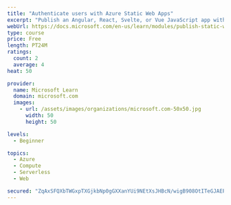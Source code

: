 ```yaml
---
title: "Authenticate users with Azure Static Web Apps"
excerpt: "Publish an Angular, React, Svelte, or Vue JavaScript app with API and authentication using Azure Static Web Apps and Azure Functions. Deploy your code from GitHub to a staging site using preview URLs."
webUrl: https://docs.microsoft.com/en-us/learn/modules/publish-static-web-app-authentication/
type: course
price: Free
length: PT24M
ratings:
  count: 2
  average: 4
heat: 50

provider:
  name: Microsoft Learn
  domain: microsoft.com
  images:
    - url: /assets/images/organizations/microsoft.com-50x50.jpg
      width: 50
      height: 50

levels:
  - Beginner

topics:
  - Azure
  - Compute
  - Serverless
  - Web

secured: "ZqAxSFQXbTWGxpTXGjkbNp0gGXXanYUi9NEtXsJHBcN/wigB908OtITeGJAEPBIh9NATkbqf+WBemDzKLzkoPPUL5DFg8sgFTr4E+/AB97FndkZ/1f2zsMqwUt6EFMwujm+cGAyAoOFhxRh6P+o4/Pim6d9Hg5UOGwUojZ3zmkcbGo3COcK+JWip6Qp84UvGCUUg3LBk1qP4MRGnzUrfHywq71l9etACk5jw7i86t9wj/7hzAKQKZzNS57eVJ9v4sxvsBBbwvARDgPTvZoNfWuElw499/s+SX5cNx1tHF56GRyeMZEQI2rmbLYumhLONuH8rg7AtUrN6r19WKQe437WV9uCnzljraGVqlOQ7TW2trEF5mr+10PvOZ7BA+Phb7+/EboRnRexsC7Be4orfXujtVGlPwMwiII1ZjlUgd34=;hVjXFpKw9bnh/Un5c/GRLg=="
---
```


